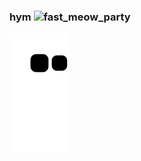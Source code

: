 ### hym ![fast_meow_party](https://github.com/ghrltjdtprbs/ghrltjdtprbs/assets/105612931/d16db52f-4d45-480d-910d-bd0abbc099a9)


<!--
**ghrltjdtprbs/ghrltjdtprbs** is a ✨ _special_ ✨ repository because its `README.md` (this file) appears on your GitHub profile.

Here are some ideas to get you started:

- 🔭 I’m currently working on ...
- 🌱 I’m currently learning ...
- 👯 I’m looking to collaborate on ...
- 🤔 I’m looking for help with ...
- 💬 Ask me about ...
- 📫 How to reach me: ...
- 😄 Pronouns: ...
- ⚡ Fun fact: ...
-->

![snake gif](https://github.com/ghrltjdtprbs/ghrltjdtprbs/blob/output/github-contribution-grid-snake.svg)

